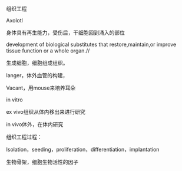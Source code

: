 组织工程

Axolotl

身体具有再生能力，受伤后，干细胞回到涌入的部位

development of biological substitutes that restore,maintain,or improve tissue function or a whole organ.//

生成细胞，细胞组成组织。

langer，体外血管的构建，

Vacant，用mouse来培养耳朵

in vitro

ex vivo组织从体内移出来进行研究

in vivo体外，在体内研究

组织工程过程：

Isolation，seeding，proliferation，differentiation，implantation

生物骨架，细胞生物活性的因子